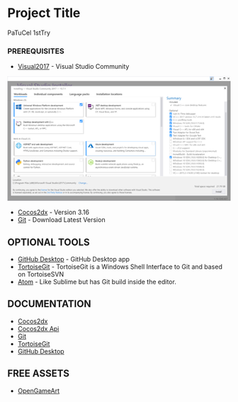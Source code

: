 # Project Title


PaTuCel 1stTry

### PREREQUISITES

* [Visual2017](https://www.visualstudio.com/es/free-developer-offers/) - Visual Studio Community

![alt text](https://github.com/PatuCel/FirstTry/blob/master/docs/Visual2017.png)

* [Cocos2dx](http://www.cocos2d-x.org/download) - Version 3.16
* [Git](https://git-scm.com/) - Download Latest Version

## OPTIONAL TOOLS

* [GitHub Desktop](https://desktop.github.com/) - GitHub Desktop app
* [TortoiseGit](https://tortoisegit.org/) - TortoiseGit is a Windows Shell Interface to Git and based on TortoiseSVN
* [Atom](https://atom.io/) - Like Sublime but has Git build inside the editor.

## DOCUMENTATION

* [Cocos2dx](http://www.cocos2d-x.org/docs/cocos2d-x/en/index.html)
* [Cocos2dx Api](http://www.cocos2d-x.org/docs/api-ref/cplusplus/v3x/)
* [Git](https://git-scm.com/doc)
* [TortoiseGit](https://tortoisegit.org/docs/tortoisegit/)
* [GitHub Desktop](https://help.github.com/desktop/)

## FREE ASSETS

* [OpenGameArt](https://opengameart.org/)
